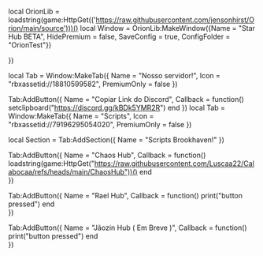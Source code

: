 local OrionLib = loadstring(game:HttpGet(('https://raw.githubusercontent.com/jensonhirst/Orion/main/source')))()
local Window = OrionLib:MakeWindow({Name = "Star Hub BETA", HidePremium = false, SaveConfig = true, ConfigFolder = "OrionTest"})


})

local Tab = Window:MakeTab({
    Name = "Nosso servidor!",
    Icon = "rbxassetid://18810599582",
    PremiumOnly = false
})

Tab:AddButton({
    Name = "Copiar Link do Discord",
    Callback = function()
        setclipboard("https://discord.gg/kBDk5YMR2R")
    end
})
local Tab = Window:MakeTab({
	Name = "Scripts",
	Icon = "rbxassetid://79196295054020",
	PremiumOnly = false
})

local Section = Tab:AddSection({
	Name = "Scripts Brookhaven!"
})

Tab:AddButton({
	Name = "Chaos Hub",
	Callback = function()
      		loadstring(game:HttpGet("https://raw.githubusercontent.com/Luscaa22/Calabocaa/refs/heads/main/ChaosHub"))()
  	end    
})

Tab:AddButton({
	Name = "Rael Hub",
	Callback = function()
      		print("button pressed")
  	end    
})

Tab:AddButton({
	Name = "Jãozin Hub ( Em Breve )",
	Callback = function()
      		print("button pressed")
  	end    
  })
  
